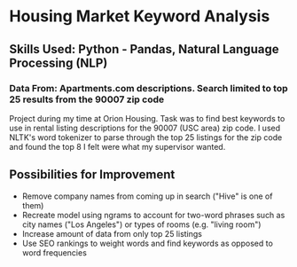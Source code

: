 # Housing Market Keyword Analysis
## Skills Used: Python - Pandas, Natural Language Processing (NLP)
### Data From: Apartments.com descriptions.  Search limited to top 25 results from the 90007 zip code
Project during my time at Orion Housing.  Task was to find best keywords to use in rental listing descriptions for the 90007 (USC area) zip code.  I used NLTK's word tokenizer to parse through the top 25 listings for the zip code and found the top 8 I felt were what my supervisor wanted.

## Possibilities for Improvement
- Remove company names from coming up in search ("Hive" is one of them)
- Recreate model using ngrams to account for two-word phrases such as city names ("Los Angeles") or types of rooms (e.g. "living room")
- Increase amount of data from only top 25 listings
- Use SEO rankings to weight words and find keywords as opposed to word frequencies
